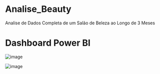 # Analise_Beauty
Analise de Dados Completa de um Salão de Beleza ao Longo de 3 Meses

# Dashboard Power BI 
![image](https://github.com/user-attachments/assets/c3f3e185-93df-495c-bad4-100ee01c5170)

![image](https://github.com/user-attachments/assets/774269c7-0963-499f-b1ec-724361f07f4e)


